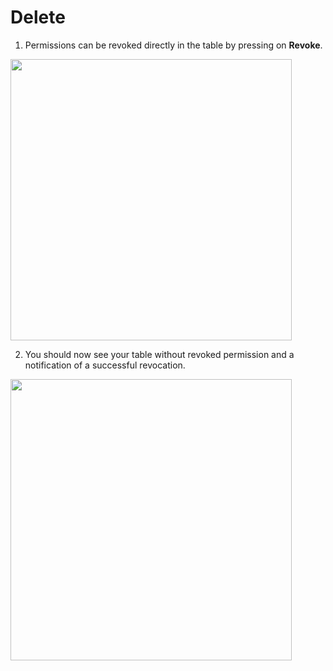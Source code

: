 # Delete

1. Permissions can be revoked directly in the table by pressing on **Revoke**.
  <img style="width: 450px" src="./step-1.png" />

2. You should now see your table without revoked permission and a notification of a successful revocation.
<img style="width: 450px" src="./step-2.png" />
